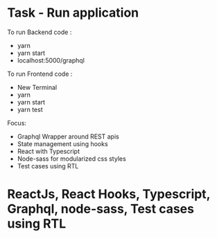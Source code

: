 # Task - Run application

To run Backend code :
- yarn
- yarn start 
- localhost:5000/graphql

To run Frontend code :
- New Terminal
- yarn
- yarn start
- yarn test

Focus:
- Graphql Wrapper around REST apis
- State management using hooks
- React with Typescript
- Node-sass for modularized css styles
- Test cases using RTL 

# ReactJs, React Hooks, Typescript, Graphql, node-sass, Test cases using RTL

